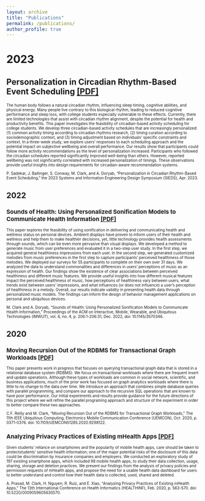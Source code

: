 ```yaml
---
layout: archive
title: "Publications"
permalink: /publications/
author_profile: true
---
```


2023
=====

Personalization in Circadian Rhythm-Based Event Scheduling [\[PDF\]](http://mattc1745.github.io/files/Personalization_in_Circadian_Rhythm-Based_Event_Scheduling.pdf)
---

<span style="font-size:10px">
The human body follows a natural circadian rhythm, influencing sleep timing, cognitive abilities, and physical energy. Many people live contrary to this biological rhythm, leading to reduced cognitive performance and sleep loss, with college students especially vulnerable to these effects. Currently, there are limited technologies that assist with circadian rhythm alignment, despite the potential for health and productivity benefits. This paper investigates the feasibility of circadian-based activity scheduling for college students. We develop three circadian-based activity schedules that are increasingly personalized: (1) common activity timing according to circadian rhythms research, (2) timing curation according to sociodemographic context, and (3) timing adjustment based on individuals’ specific constraints and context. In a three-week study, we explore users’ responses to each scheduling approach and the potential impact on subjective wellbeing and overall performance. Our results show that participants could follow more activity recommendations as the level of personalization increased. Participants who followed the circadian schedules reported significantly improved well-being than others. However, reported wellbeing was not significantly correlated with increased personalization of timings. These observations provide useful insights into design requirements for circadian-aware recommendation systems.

P. Sadekar, J. Baitinger, S. Conway, M. Clark, and A. Doryab, “Personalization in Circadian Rhythm-Based Event Scheduling,” the 2023 Systems and Information Engineering Design Symposium (SIEDS), Apr. 2023.  
</span>

2022
=====

Sounds of Health: Using Personalized Sonification Models to Communicate Health Information [\[PDF\]](http://mattc1745.github.io/files/Sounds_of_Health_Using_Personalized_Sonification_Models_to_Communicate_Health_Information.pdf)
---

<span style="font-size:10px">
This paper explores the feasibility of using sonification in delivering and communicating health and wellness status on personal devices. Ambient displays have proven to inform users of their health and wellness and help them to make healthier decisions, yet, little technology provides health assessments through sounds, which can be even more pervasive than visual displays. We developed a method to generate music from user preferences and evaluated it in a two-step user study. In the first step, we acquired general healthiness impressions from each user. In the second step, we generated customized melodies from music preferences in the first step to capture participants’ perceived healthiness of those melodies. We deployed our surveys for 55 participants to complete on their own over 31 days. We analyzed the data to understand commonalities and differences in users’ perceptions of music as an expression of health. Our findings show the existence of clear associations between perceived healthiness and different music features. We provide useful insights into how different musical features impact the perceived healthiness of music, how perceptions of healthiness vary between users, what trends exist between users’ impressions, and what influences (or does not influence) a user’s perception of healthiness in a melody. Overall, our results indicate validity in presenting health data through personalized music models. The findings can inform the design of behavior management applications on personal and ubiquitous devices.

M. Clark and A. Doryab, “Sounds of Health: Using Personalized Sonification Models to Communicate Health Information,” Proceedings of the ACM on Interactive, Mobile, Wearable, and Ubiquitous Technologies (IMWUT), vol. 6, no. 4, p. 206:1-206:31, Dec. 2022, doi: 10.1145/3570346.
</span>

2020
===== 

Moving Recursion Out of the RDBMS for Transactional Graph Workloads [\[PDF\]](http://mattc1745.github.io/files/Moving_Recursion_Out_of_the_RDBMS_for_Transactional_Graph_Workloads.pdf)
---

<span style="font-size:10px">
This paper presents work in progress that focuses on querying transactional graph data that is stored in a relational database system (RDBMS). We focus on transactional workloads where there are frequent insert and update operations. Although these types of workloads are common in social network, scientific, and business applications, much of the prior work has focused on graph analytics workloads where there is little to no change to the data over time. We introduce an approach that combines simple database queries with parallel programming, and compare our approach to the recursive SQL operations that are known to have poor performance. Our initial experiments and results provide guidance for the future directions of this project where we will refine the parallel programing approach and structure of the experiment in order to better compare these two approaches.

C.F. Reilly and M. Clark, "Moving Recursion Out of the RDBMS for Transactional Graph Workloads," The 11th IEEE Ubiquitous Computing, Electronics Mobile Communication Conference (UEMCON), Oct. 2020, p. 0371-0376. doi: 10.1109/UEMCON51285.2020.9298122.
</span>

Analyzing Privacy Practices of Existing mHealth Apps [\[PDF\]](http://mattc1745.github.io/files/Analyzing_Privacy_Practices_of_Existing_mHealth_Apps.pdf)
---

<span style="font-size:10px">
Given students’ reliance on smartphones and the popularity of mobile health apps, care should be taken to protectstudents’ sensitive health information; one of the major potential risks of the disclosure of this data could be discrimination by insurance companies and employers. We conducted an exploratory study of 197 existing smartphone apps, which included 98 mobile health apps, to study their data collection, usage, sharing, storage and deletion practices. We present our findings from the analysis of privacy policies and permission requests of mHealth apps, and propose the need for a usable health data dashboard for users to better understand and control how their health data is collected, used, shared and deleted.

A. Prasad, M. Clark, H. Nguyen, R. Ruiz, and E. Xiao, "Analyzing Privacy Practices of Existing mHealth Apps," The 13th International Conference on Health Informatics (HEALTHINF), Feb. 2020, p. 563-570. doi: 10.5220/0009059605630570.
</span>

<!-- [Download PDF]() -->

<!-- 
{% if author.googlescholar %}
  You can also find my articles on <u><a href="{{author.googlescholar}}">my Google Scholar profile</a>.</u>
{% endif %}

{% include base_path %}

{% for post in site.publications reversed %}
  {% include archive-single.html %}
{% endfor %} -->

